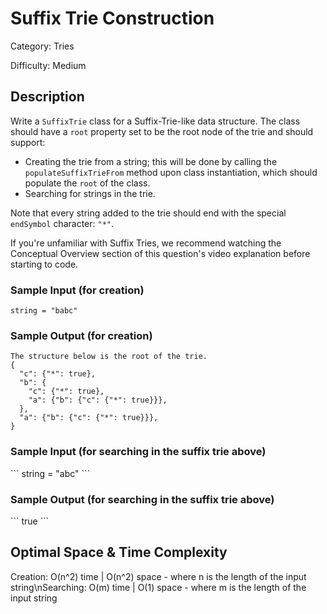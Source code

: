 # Suffix Trie Construction

Category: Tries

Difficulty: Medium

## Description

Write a `SuffixTrie` class for a Suffix-Trie-like data structure.
The class should have a `root` property set to be the root node of
the trie and should support:

* Creating the trie from a string; this will be done by calling the
    `populateSuffixTrieFrom` method upon class instantiation, which
    should populate the `root` of the class.
* Searching for strings in the trie.

Note that every string added to the trie should end with the special
`endSymbol` character: `"*"`.

If you're unfamiliar with Suffix Tries, we recommend watching the
Conceptual Overview section of this question's video explanation before
starting to code.


### Sample Input (for creation)
```
string = "babc"
```

### Sample Output (for creation)
```
The structure below is the root of the trie.
{
  "c": {"*": true},
  "b": {
    "c": {"*": true},
    "a": {"b": {"c": {"*": true}}},
  },
  "a": {"b": {"c": {"*": true}}},
}
```
<h3>
  Sample Input (for searching in the suffix trie above)
</h3>
```
string = "abc"
```
<h3>
  Sample Output (for searching in the suffix trie above)
</h3>
```
true
```

## Optimal Space & Time Complexity

Creation: O(n^2) time | O(n^2) space - where n is the length of the input string\nSearching: O(m) time | O(1) space - where m is the length of the input string
